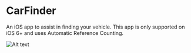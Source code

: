 CarFinder
=========

An iOS app to assist in finding your vehicle. This app is only supported on iOS 6+ and uses Automatic Reference Counting.

![Alt text](https://raw.github.com/gfranks/CarFinder/master/Images/Screen%20Shot%202013-05-10%20at%2012.43.47%20AM.png)
